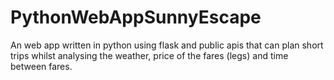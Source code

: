 # PythonWebAppSunnyEscape
An web app written in python using flask and public apis that can plan short trips whilst analysing the weather, price of the fares (legs) and time between fares.
